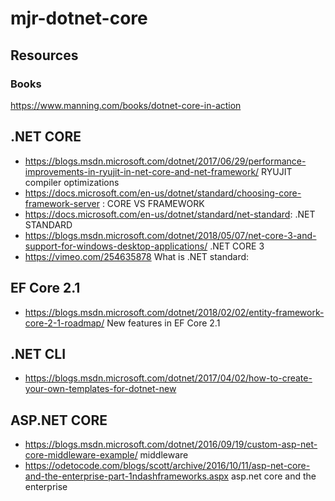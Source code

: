 # mjr-dotnet-core 
## Resources
### Books
  https://www.manning.com/books/dotnet-core-in-action

## .NET CORE
- https://blogs.msdn.microsoft.com/dotnet/2017/06/29/performance-improvements-in-ryujit-in-net-core-and-net-framework/  RYUJIT compiler optimizations
- https://docs.microsoft.com/en-us/dotnet/standard/choosing-core-framework-server : CORE VS FRAMEWORK
-	https://docs.microsoft.com/en-us/dotnet/standard/net-standard: .NET STANDARD
- https://blogs.msdn.microsoft.com/dotnet/2018/05/07/net-core-3-and-support-for-windows-desktop-applications/ .NET CORE 3
- https://vimeo.com/254635878  What is .NET standard:

## EF Core 2.1
- https://blogs.msdn.microsoft.com/dotnet/2018/02/02/entity-framework-core-2-1-roadmap/ New features in EF Core 2.1

## .NET CLI
-  https://blogs.msdn.microsoft.com/dotnet/2017/04/02/how-to-create-your-own-templates-for-dotnet-new 	

## ASP.NET CORE
- https://blogs.msdn.microsoft.com/dotnet/2016/09/19/custom-asp-net-core-middleware-example/  middleware
- https://odetocode.com/blogs/scott/archive/2016/10/11/asp-net-core-and-the-enterprise-part-1ndashframeworks.aspx  asp.net core and the enterprise
